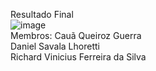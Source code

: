 Resultado Final
<br>
![image](https://github.com/mockjk/bimestral-pdm/assets/124210151/5c38dc6f-3af9-4e20-97f8-f1eff90e44c6)
<br>
Membros:
Cauã Queiroz Guerra<br>
Daniel Savala Lhoretti<br>
Richard Vinicius Ferreira da Silva
